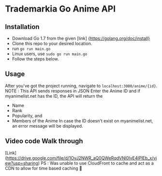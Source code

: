 # Trademarkia Go Anime API


## Installation
- Download Go 1.7 from the given [link] {https://golang.org/doc/install}
- Clone this repo to your desired location.
- run `go run main.go`
- Linux users, use `sudo go run main.go`
- Follow the steps below.


## Usage
After you've got the project running, navigate to `localhost:3000/anime/{id}`.
NOTE : This API sends responses in JSON
Enter the Anime ID and if myanimelist.net has the ID, the API will return the
* Name 
* Rank
* Popularity, and
* Members of the Anime
In case the ID doesn't exist on myanimelist.net, an error message will be displayed.

## Video code Walk through
 [Link] (https://drive.google.com/file/d/1OvJ2NWR_aQ0QWeRqdVNI0lvE4IPlEb_x/view?usp=sharing) 
 PS : Was unable to use CloudFront to cache and act as a CDN to allow for time based caching :grimacing:
